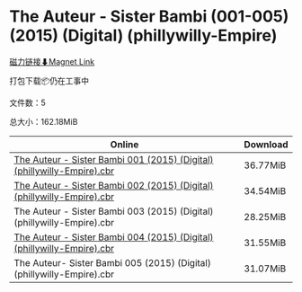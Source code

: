 # The Auteur - Sister Bambi (001-005) (2015) (Digital) (phillywilly-Empire)

[磁力链接⬇Magnet Link](magnet:?xt=urn:btih:0dff9a3b0adb84a9aafccc9f545ae3b58d6dac4d&dn=The%20Auteur%20-%20Sister%20Bambi%20%28001-005%29%20%282015%29%20%28Digital%29%20%28phillywilly-Empire%29)

打包下载📦仍在工事中

文件数：5

总大小：162.18MiB

Online | Download
--- | ---
[The Auteur - Sister Bambi 001 (2015) (Digital) (phillywilly-Empire).cbr](https://github.com/alicewish/markdown/blob/master/comic/Auteur-Sister-Bambi-001-2015-Digital-phillywilly-Empire-cbr.md) | 36.77MiB
[The Auteur - Sister Bambi 002 (2015) (Digital) (phillywilly-Empire).cbr](https://github.com/alicewish/markdown/blob/master/comic/Auteur-Sister-Bambi-002-2015-Digital-phillywilly-Empire-cbr.md) | 34.54MiB
The Auteur - Sister Bambi 003 (2015) (Digital) (phillywilly-Empire).cbr | 28.25MiB
[The Auteur - Sister Bambi 004 (2015) (Digital) (phillywilly-Empire).cbr](https://github.com/alicewish/markdown/blob/master/comic/Auteur-Sister-Bambi-004-2015-Digital-phillywilly-Empire-cbr.md) | 31.55MiB
The Auteur- Sister Bambi 005 (2015) (Digital) (phillywilly-Empire).cbr | 31.07MiB